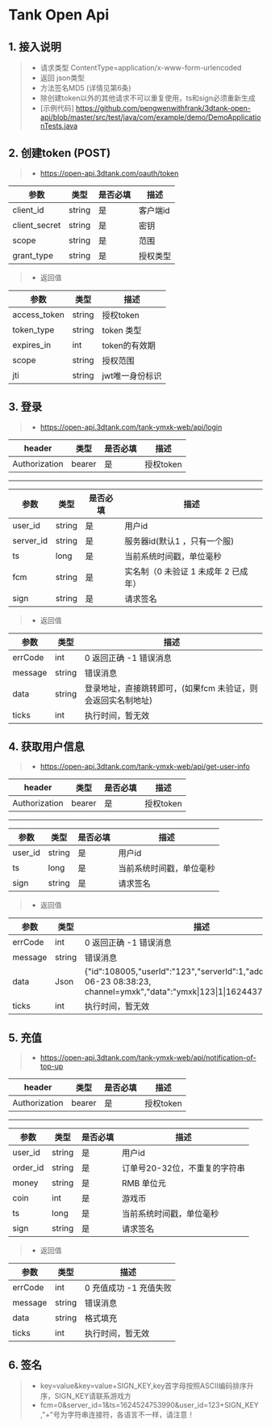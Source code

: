# Tank Open Api

##  1. 接入说明
>    - 请求类型 ContentType=application/x-www-form-urlencoded
>    - 返回 json类型
>    - 方法签名MD5 (详情见第6条)
>    - 除创建token以外的其他请求不可以重复使用，ts和sign必须重新生成
>    - [示例代码] https://github.com/pengwenwithfrank/3dtank-open-api/blob/master/src/test/java/com/example/demo/DemoApplicationTests.java
   
## 2. 创建token (POST)
>   - https://open-api.3dtank.com/oauth/token
>   
  |  参数   | 类型  |   是否必填 | 描述 |
  |  ----  | ----  | ---- | ---- |
  | client_id  | string | 是 | 客户端id |
  | client_secret  | string | 是 | 密钥 |
  | scope  | string | 是 | 范围 |
  | grant_type  | string |  是 | 授权类型 |
>   - 返回值

  |  参数   | 类型  |   描述 |
  |  ----  | ----  |  ---- |
  | access_token  | string  | 授权token |
  | token_type  | string |  token 类型 |
  | expires_in  | int | token的有效期 |
  | scope  | string |  授权范围 |
  | jti  | string |  jwt唯一身份标识 |
    

## 3. 登录
>   - https://open-api.3dtank.com/tank-ymxk-web/api/login
>   
>
   |  header   | 类型  |   是否必填 | 描述 |
  |  ----  | ----  | ---- | ---- |
  | Authorization  | bearer | 是 | 授权token |
>
----------------------------
>
 |  参数   | 类型  |   是否必填 | 描述 |
  |  ----  | ----  | ---- | ---- |
  | user_id  | string | 是 | 用户id |
  | server_id  | string | 是 | 服务器id(默认1 ，只有一个服) |
  | ts  | long |  是 | 当前系统时间戳，单位毫秒 |
  | fcm  | string |  是 | 实名制（0 未验证 1 未成年 2 已成年） |
  | sign  | string |  是 | 请求签名 |
>   - 返回值

  |  参数   | 类型  |   描述 |
  |  ----  | ----  |  ---- |
  | errCode  | int  | 0 返回正确 -1 错误消息 |
  | message  | string |  错误消息 |
  | data  | string | 登录地址，直接跳转即可，(如果fcm 未验证，则会返回实名制地址) |
  | ticks  | int | 执行时间，暂无效 |
 

## 4. 获取用户信息
>   - https://open-api.3dtank.com/tank-ymxk-web/api/get-user-info
>   
>
   |  header   | 类型  |   是否必填 | 描述 |
  |  ----  | ----  | ---- | ---- |
  | Authorization  | bearer | 是 | 授权token |
>
----------------------------
>
 |  参数   | 类型  |   是否必填 | 描述 |
  |  ----  | ----  | ---- | ---- |
  | user_id  | string | 是 | 用户id |
  | ts  | long |  是 | 当前系统时间戳，单位毫秒 |
  | sign  | string |  是 | 请求签名 |
>   - 返回值

  |  参数   | 类型  |   描述 |
  |  ----  | ----  |  ---- |
  | errCode  | int  | 0 返回正确 -1 错误消息 |
  | message  | string |  错误消息 |
  | data  | Json | {"id":108005,"userId":"123","serverId":1,"addTime":"2021-06-23 08:38:23, channel=ymxk","data":"ymxk\|123\|1\|1624437501459\|2"} |
  | ticks  | int | 执行时间，暂无效 |



## 5. 充值
>   - https://open-api.3dtank.com/tank-ymxk-web/api/notification-of-top-up
>   
>
   |  header   | 类型  |   是否必填 | 描述 |
  |  ----  | ----  | ---- | ---- |
  | Authorization  | bearer | 是 | 授权token |
>
----------------------------
>
 |  参数   | 类型  |   是否必填 | 描述 |
  |  ----  | ----  | ---- | ---- |
  | user_id  | string | 是 | 用户id |
  | order_id  | string | 是 | 订单号20-32位，不重复的字符串 |
  | money  | string | 是 | RMB 单位元 |
  | coin  | int | 是 | 游戏币 |
  | ts  | long |  是 | 当前系统时间戳，单位毫秒 |
  | sign  | string |  是 | 请求签名 |
>   - 返回值

  |  参数   | 类型  |   描述 |
  |  ----  | ----  |  ---- |
  | errCode  | int  | 0 充值成功 -1 充值失败 |
  | message  | string |  错误消息 |
  | data  | string |  格式填充 |
  | ticks  | int | 执行时间，暂无效 |



## 6. 签名
>   - key=value&key=value+SIGN_KEY,key首字母按照ASCII编码排序升序，SIGN_KEY请联系游戏方
>   - fcm=0&server_id=1&ts=1624524753990&user_id=123+SIGN_KEY ,"+"号为字符串连接符，各语言不一样，请注意！








    
